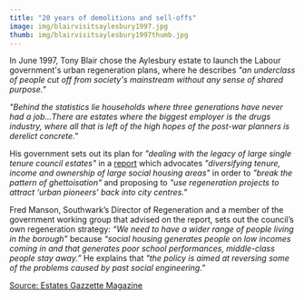 ```yaml
---
title: "20 years of demolitions and sell-offs"
image: img/blairvisitsaylesbury1997.jpg
thumb: img/blairvisitsaylesbury1997thumb.jpg
---
```


In June 1997, Tony Blair chose the Aylesbury estate to launch the Labour government's urban regeneration plans, where he describes _"an underclass of people cut off from society's mainstream without any sense of shared purpose."_

_"Behind the statistics lie households where three generations have never had a job...There are estates where the biggest employer is the drugs industry, where all that is left of the high hopes of the post-war planners is derelict concrete."_

His government sets out its plan for _"dealing with the legacy of large single tenure council estates"_ in a [report](https://35percent.org/img/urban-task-force-report.pdf) which advocates _"diversifying tenure, income and ownership of large social housing areas"_ in order to _"break the pattern of ghettoisation"_ and proposing to _"use regeneration projects to attract ‘urban pioneers’ back into city centres."_

Fred Manson, Southwark’s Director of Regeneration and a member of the government working group that advised on the report, sets out the council’s own regeneration strategy: _“We need to have a wider range of people living in the borough”_ because _“social housing generates people on low incomes coming in and that generates poor school performances, middle-class people stay away.”_  He explains that _"the policy is aimed at reversing some of the problems caused by past social engineering."_

[Source: Estates Gazzette Magazine](https://bit.ly/36OV20E)
